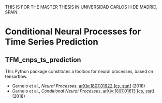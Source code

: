 THIS IS FOR THE MASTER THESIS IN UNIVERSIDAD CARLOS III DE MADRID, SPAIN

# Conditional Neural Processes for Time Series Prediction
## TFM_cnps_ts_prediction

This Python package constitutes a toolbox for neural processes, based on tensorflow.

* Garnelo et al., _Neural Processes_, [arXiv:1807.01622 [cs, stat]](http://arxiv.org/abs/1807.01622) (2018)
* Garnelo et al., _Conditional Neural Processes_, [arXiv:1807.01613 [cs, stat]](http://arxiv.org/abs/1807.01613) (2018)
